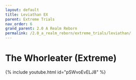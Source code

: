 ```yaml
---
layout: default
title: Leviathan EX
parent: Extreme Trials
nav_order: 6
grand_parent: 2.0 A Realm Reborn
permalink: /2.0_a_realm_reborn/extreme_trials/leviathan/
---
```


# The Whorleater (Extreme)

{% include youtube.html id="pSWvoEvELJ8" %}
